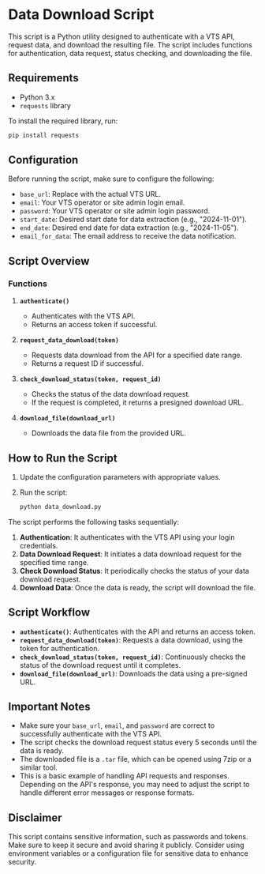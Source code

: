 # Data Download Script

This script is a Python utility designed to authenticate with a VTS API, request data, and download the resulting file. The script includes functions for authentication, data request, status checking, and downloading the file.

## Requirements

- Python 3.x
- `requests` library

To install the required library, run:

```sh
pip install requests
```

## Configuration

Before running the script, make sure to configure the following:

- `base_url`: Replace with the actual VTS URL.
- `email`: Your VTS operator or site admin login email.
- `password`: Your VTS operator or site admin login password.
- `start_date`: Desired start date for data extraction (e.g., "2024-11-01").
- `end_date`: Desired end date for data extraction (e.g., "2024-11-05").
- `email_for_data`: The email address to receive the data notification.

## Script Overview

### Functions

1. **`authenticate()`**
   - Authenticates with the VTS API.
   - Returns an access token if successful.

2. **`request_data_download(token)`**
   - Requests data download from the API for a specified date range.
   - Returns a request ID if successful.

3. **`check_download_status(token, request_id)`**
   - Checks the status of the data download request.
   - If the request is completed, it returns a presigned download URL.

4. **`download_file(download_url)`**
   - Downloads the data file from the provided URL.

## How to Run the Script

1. Update the configuration parameters with appropriate values.
2. Run the script:

   ```sh
   python data_download.py
   ```

The script performs the following tasks sequentially:
1. **Authentication**: It authenticates with the VTS API using your login credentials.
2. **Data Download Request**: It initiates a data download request for the specified time range.
3. **Check Download Status**: It periodically checks the status of your data download request.
4. **Download Data**: Once the data is ready, the script will download the file.

## Script Workflow
- **`authenticate()`**: Authenticates with the API and returns an access token.
- **`request_data_download(token)`**: Requests a data download, using the token for authentication.
- **`check_download_status(token, request_id)`**: Continuously checks the status of the download request until it completes.
- **`download_file(download_url)`**: Downloads the data using a pre-signed URL.

## Important Notes
- Make sure your `base_url`, `email`, and `password` are correct to successfully authenticate with the VTS API.
- The script checks the download request status every 5 seconds until the data is ready.
- The downloaded file is a `.tar` file, which can be opened using 7zip or a similar tool.
- This is a basic example of handling API requests and responses. Depending on the API's response, you may need to adjust the script to handle different error messages or response formats.

## Disclaimer
This script contains sensitive information, such as passwords and tokens. Make sure to keep it secure and avoid sharing it publicly. Consider using environment variables or a configuration file for sensitive data to enhance security.
